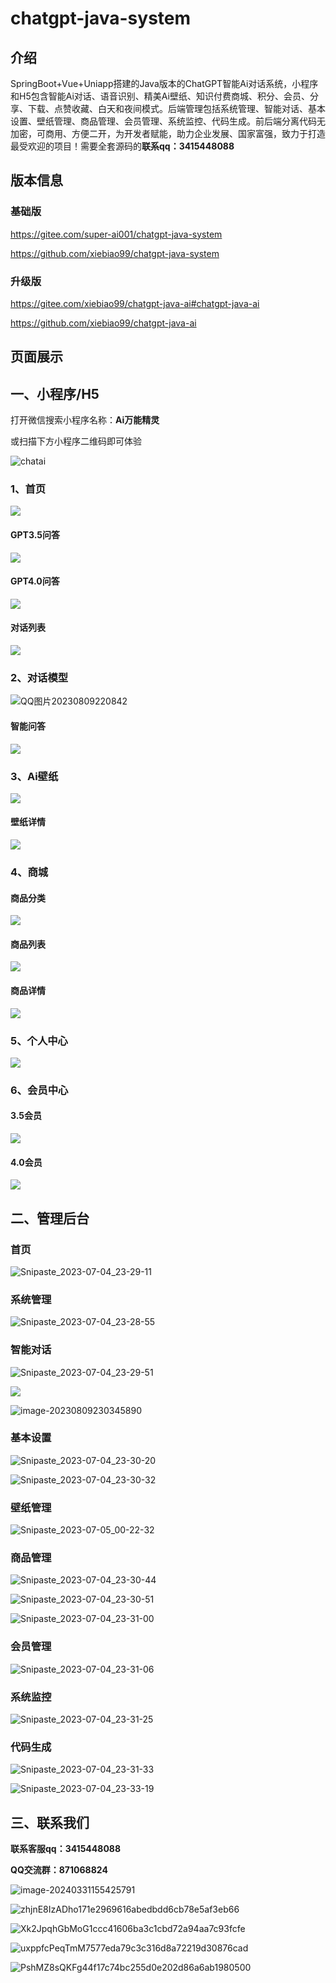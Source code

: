 # chatgpt-java-system

## 介绍
SpringBoot+Vue+Uniapp搭建的Java版本的ChatGPT智能Ai对话系统，小程序和H5包含智能Ai对话、语音识别、精美Ai壁纸、知识付费商城、积分、会员、分享、下载、点赞收藏、白天和夜间模式。后端管理包括系统管理、智能对话、基本设置、壁纸管理、商品管理、会员管理、系统监控、代码生成。前后端分离代码无加密，可商用、方便二开，为开发者赋能，助力企业发展、国家富强，致力于打造最受欢迎的项目！需要全套源码的**联系qq：3415448088**

## 版本信息

### 基础版

https://gitee.com/super-ai001/chatgpt-java-system

https://github.com/xiebiao99/chatgpt-java-system

### 升级版

https://gitee.com/xiebiao99/chatgpt-java-ai#chatgpt-java-ai

https://github.com/xiebiao99/chatgpt-java-ai

##  页面展示

## 一、小程序/H5

打开微信搜索小程序名称：**Ai万能精灵**

或扫描下方小程序二维码即可体验

![chatai](README.assets/chatai.jpg)

### 1、首页

![](README.assets/QQ图片20230809220914.jpg)

#### GPT3.5问答

![](README.assets/QQ图片20230809235534-169159657916319.jpg)

#### GPT4.0问答

![](README.assets/QQ图片20230809220805-169159663763026.jpg)

#### 对话列表

![](README.assets/QQ图片20230809221221.jpg)

### 2、对话模型

![QQ图片20230809220842](README.assets/QQ图片20230809220842.jpg)

#### 智能问答

![](README.assets/QQ图片20230809221455.jpg)

### 3、Ai壁纸

![](README.assets/QQ图片20230809220846.jpg)

#### 壁纸详情

![](README.assets/QQ图片20230809221603.jpg)

### 4、商城

#### 商品分类

![](README.assets/QQ图片20230809220850.jpg)

#### 商品列表

![](README.assets/QQ图片20230809220853.jpg)

#### 商品详情

![](README.assets/QQ图片20230809220857.jpg)



### 5、个人中心

![](README.assets/QQ图片20230809220900.jpg)



### 6、会员中心

#### 3.5会员

![](README.assets/QQ图片20230809220903.jpg)

#### 4.0会员

![](README.assets/QQ图片20230809222254.jpg)

## 二、管理后台

### 首页

![Snipaste_2023-07-04_23-29-11](README.assets/Snipaste_2023-07-04_23-29-11.jpg)

### 系统管理

![Snipaste_2023-07-04_23-28-55](README.assets/Snipaste_2023-07-04_23-28-55.jpg)

### 智能对话

![Snipaste_2023-07-04_23-29-51](README.assets/Snipaste_2023-07-04_23-29-51.jpg)

![](README.assets/image-20230809230249954-169159337228114.png)

![image-20230809230345890](README.assets/image-20230809230345890-169159342750616.png)

### 基本设置

![Snipaste_2023-07-04_23-30-20](README.assets/Snipaste_2023-07-04_23-30-20.jpg)

![Snipaste_2023-07-04_23-30-32](README.assets/Snipaste_2023-07-04_23-30-32.jpg)

### 壁纸管理

![Snipaste_2023-07-05_00-22-32](README.assets/Snipaste_2023-07-05_00-22-32.jpg)

### 商品管理

![Snipaste_2023-07-04_23-30-44](README.assets/Snipaste_2023-07-04_23-30-44.jpg)

![Snipaste_2023-07-04_23-30-51](README.assets/Snipaste_2023-07-04_23-30-51.jpg)

![Snipaste_2023-07-04_23-31-00](README.assets/Snipaste_2023-07-04_23-31-00.jpg)

### 会员管理

![Snipaste_2023-07-04_23-31-06](README.assets/Snipaste_2023-07-04_23-31-06.jpg)

### 系统监控

![Snipaste_2023-07-04_23-31-25](README.assets/Snipaste_2023-07-04_23-31-25.jpg)

### 代码生成

![Snipaste_2023-07-04_23-31-33](README.assets/Snipaste_2023-07-04_23-31-33.jpg)

![Snipaste_2023-07-04_23-33-19](README.assets/Snipaste_2023-07-04_23-33-19.jpg)

## 三、联系我们

**联系客服qq：3415448088**

**QQ交流群：871068824**

![image-20240331155425791](README.assets/image-20240331155425791.png)











![zhjnE8IzADho171e2969616abedbdd6cb78e5af3eb66](README.assets/zhjnE8IzADho171e2969616abedbdd6cb78e5af3eb66.jpg)



![Xk2JpqhGbMoG1ccc41606ba3c1cbd72a94aa7c93fcfe](README.assets/Xk2JpqhGbMoG1ccc41606ba3c1cbd72a94aa7c93fcfe.jpg)

![uxppfcPeqTmM7577eda79c3c316d8a72219d30876cad](https://xiebiao-img.oss-cn-hangzhou.aliyuncs.com/img/202307310051317.jpg)

![PshMZ8sQKFg44f17c74bc255d0e202d86a6ab1980500](README.assets/PshMZ8sQKFg44f17c74bc255d0e202d86a6ab1980500.jpg)
